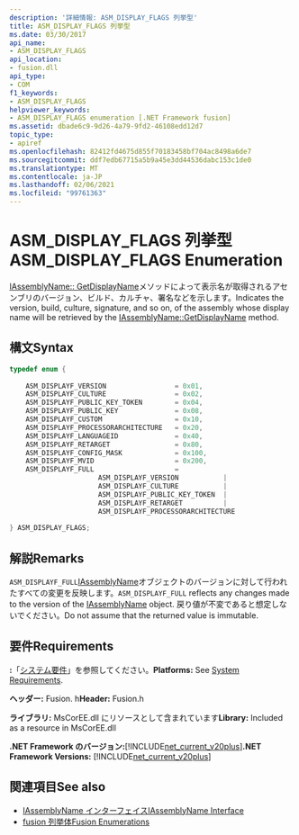 ```yaml
---
description: '詳細情報: ASM_DISPLAY_FLAGS 列挙型'
title: ASM_DISPLAY_FLAGS 列挙型
ms.date: 03/30/2017
api_name:
- ASM_DISPLAY_FLAGS
api_location:
- fusion.dll
api_type:
- COM
f1_keywords:
- ASM_DISPLAY_FLAGS
helpviewer_keywords:
- ASM_DISPLAY_FLAGS enumeration [.NET Framework fusion]
ms.assetid: dbade6c9-9d26-4a79-9fd2-46108edd12d7
topic_type:
- apiref
ms.openlocfilehash: 82412fd4675d855f70183458bf704ac8498a6de7
ms.sourcegitcommit: ddf7edb67715a5b9a45e3dd44536dabc153c1de0
ms.translationtype: MT
ms.contentlocale: ja-JP
ms.lasthandoff: 02/06/2021
ms.locfileid: "99761363"
---
```

# <a name="asm_display_flags-enumeration"></a><span data-ttu-id="b2366-103">ASM_DISPLAY_FLAGS 列挙型</span><span class="sxs-lookup"><span data-stu-id="b2366-103">ASM_DISPLAY_FLAGS Enumeration</span></span>

<span data-ttu-id="b2366-104">[IAssemblyName:: GetDisplayName](iassemblyname-getdisplayname-method.md)メソッドによって表示名が取得されるアセンブリのバージョン、ビルド、カルチャ、署名などを示します。</span><span class="sxs-lookup"><span data-stu-id="b2366-104">Indicates the version, build, culture, signature, and so on, of the assembly whose display name will be retrieved by the [IAssemblyName::GetDisplayName](iassemblyname-getdisplayname-method.md) method.</span></span>  
  
## <a name="syntax"></a><span data-ttu-id="b2366-105">構文</span><span class="sxs-lookup"><span data-stu-id="b2366-105">Syntax</span></span>  
  
```cpp  
typedef enum {  
  
    ASM_DISPLAYF_VERSION                 = 0x01,  
    ASM_DISPLAYF_CULTURE                 = 0x02,  
    ASM_DISPLAYF_PUBLIC_KEY_TOKEN        = 0x04,  
    ASM_DISPLAYF_PUBLIC_KEY              = 0x08,  
    ASM_DISPLAYF_CUSTOM                  = 0x10,  
    ASM_DISPLAYF_PROCESSORARCHITECTURE   = 0x20,  
    ASM_DISPLAYF_LANGUAGEID              = 0x40,  
    ASM_DISPLAYF_RETARGET                = 0x80,  
    ASM_DISPLAYF_CONFIG_MASK             = 0x100,  
    ASM_DISPLAYF_MVID                    = 0x200,  
    ASM_DISPLAYF_FULL                    =
                      ASM_DISPLAYF_VERSION           |
                      ASM_DISPLAYF_CULTURE           |
                      ASM_DISPLAYF_PUBLIC_KEY_TOKEN  |
                      ASM_DISPLAYF_RETARGET          |
                      ASM_DISPLAYF_PROCESSORARCHITECTURE  
  
} ASM_DISPLAY_FLAGS;  
```  
  
## <a name="remarks"></a><span data-ttu-id="b2366-106">解説</span><span class="sxs-lookup"><span data-stu-id="b2366-106">Remarks</span></span>  

 <span data-ttu-id="b2366-107">`ASM_DISPLAYF_FULL`[IAssemblyName](iassemblyname-interface.md)オブジェクトのバージョンに対して行われたすべての変更を反映します。</span><span class="sxs-lookup"><span data-stu-id="b2366-107">`ASM_DISPLAYF_FULL` reflects any changes made to the version of the [IAssemblyName](iassemblyname-interface.md) object.</span></span> <span data-ttu-id="b2366-108">戻り値が不変であると想定しないでください。</span><span class="sxs-lookup"><span data-stu-id="b2366-108">Do not assume that the returned value is immutable.</span></span>  
  
## <a name="requirements"></a><span data-ttu-id="b2366-109">要件</span><span class="sxs-lookup"><span data-stu-id="b2366-109">Requirements</span></span>  

 <span data-ttu-id="b2366-110">**:**「[システム要件](../../get-started/system-requirements.md)」を参照してください。</span><span class="sxs-lookup"><span data-stu-id="b2366-110">**Platforms:** See [System Requirements](../../get-started/system-requirements.md).</span></span>  
  
 <span data-ttu-id="b2366-111">**ヘッダー:** Fusion. h</span><span class="sxs-lookup"><span data-stu-id="b2366-111">**Header:** Fusion.h</span></span>  
  
 <span data-ttu-id="b2366-112">**ライブラリ:** MsCorEE.dll にリソースとして含まれています</span><span class="sxs-lookup"><span data-stu-id="b2366-112">**Library:** Included as a resource in MsCorEE.dll</span></span>  
  
 <span data-ttu-id="b2366-113">**.NET Framework のバージョン:**[!INCLUDE[net_current_v20plus](../../../../includes/net-current-v20plus-md.md)]</span><span class="sxs-lookup"><span data-stu-id="b2366-113">**.NET Framework Versions:** [!INCLUDE[net_current_v20plus](../../../../includes/net-current-v20plus-md.md)]</span></span>  
  
## <a name="see-also"></a><span data-ttu-id="b2366-114">関連項目</span><span class="sxs-lookup"><span data-stu-id="b2366-114">See also</span></span>

- [<span data-ttu-id="b2366-115">IAssemblyName インターフェイス</span><span class="sxs-lookup"><span data-stu-id="b2366-115">IAssemblyName Interface</span></span>](iassemblyname-interface.md)
- [<span data-ttu-id="b2366-116">fusion 列挙体</span><span class="sxs-lookup"><span data-stu-id="b2366-116">Fusion Enumerations</span></span>](fusion-enumerations.md)
